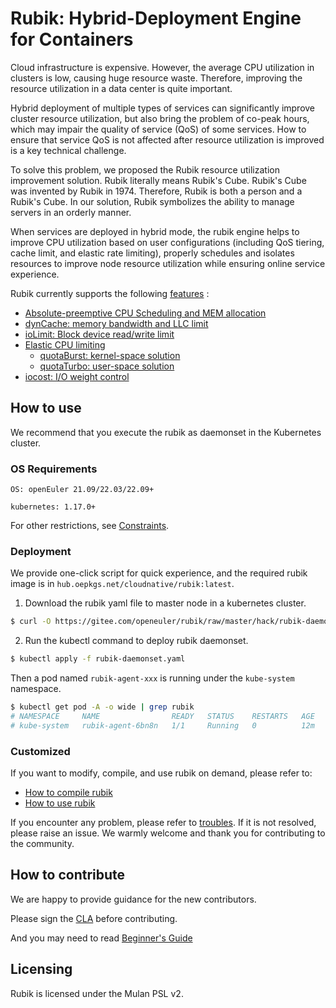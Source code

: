 # Rubik: Hybrid-Deployment Engine for Containers

Cloud infrastructure is expensive. However, the average CPU utilization in clusters is low, causing huge resource waste. Therefore, improving the resource utilization in a data center is quite important.

Hybrid deployment of multiple types of services can significantly improve cluster resource utilization, but also bring the problem of co-peak hours, which may impair the quality of service (QoS) of some services. How to ensure that service QoS is not affected after resource utilization is improved is a key technical challenge.

To solve this problem, we proposed the Rubik resource utilization improvement solution. Rubik literally means Rubik's Cube. Rubik's Cube was invented by Rubik in 1974. Therefore, Rubik is both a person and a Rubik's Cube. In our solution, Rubik symbolizes the ability to manage servers in an orderly manner.

When services are deployed in hybrid mode, the rubik engine helps to improve CPU utilization based on user configurations (including QoS tiering, cache limit, and elastic rate limiting), properly schedules and isolates resources to improve node resource utilization while ensuring online service experience.

Rubik currently supports the following [features](./docs/feature.md) :

 *  [Absolute-preemptive CPU Scheduling and MEM allocation](./docs/feature.md#preemption-绝对抢占)
 *  [dynCache: memory bandwidth and LLC limit](./docs/feature.md#dyncache-访存带宽和llc限制)
 *  [ioLimit: Block device read/write limit](./docs/feature.md#iolimit-块设备读写限制)
 *  [Elastic CPU limiting](./docs/feature.md#支持弹性限流)
	 * [quotaBurst: kernel-space solution](./docs/feature.md#quotaburst-内核态解决方案)
	 * [quotaTurbo: user-space solution](./docs/feature.md#quotaturbo-用户态解决方案)
 *  [iocost: I/O weight control](./docs/feature.md#iocost-支持iocost对io权重控制)

## How to use

We recommend that you execute the rubik as daemonset in the Kubernetes cluster.

### OS Requirements

```
OS: openEuler 21.09/22.03/22.09+

kubernetes: 1.17.0+
```

For other restrictions, see [Constraints](./docs/limitation.md).


### Deployment

We provide one-click script for quick experience, and the required rubik image is in `hub.oepkgs.net/cloudnative/rubik:latest`.

1.  Download the rubik yaml file to master node in a kubernetes cluster.

```bash
$ curl -O https://gitee.com/openeuler/rubik/raw/master/hack/rubik-daemonset.yaml
```

2.  Run the kubectl command to deploy rubik daemonset.

```bash
$ kubectl apply -f rubik-daemonset.yaml
```

Then a pod named `rubik-agent-xxx` is running under the `kube-system` namespace.

```bash
$ kubectl get pod -A -o wide | grep rubik
# NAMESPACE     NAME                READY   STATUS    RESTARTS   AGE
# kube-system   rubik-agent-6bn8n   1/1     Running   0          12m
```

### Customized 

If you want to modify, compile, and use rubik on demand, please refer to:

 *  [How to compile rubik](./docs/usage.md#如何编译rubik)
 *  [How to use rubik](./docs/usage.md#如何使用rubik)	

If you encounter any problem, please refer to [troubles](./docs/trouble.md). If it is not resolved, please raise an issue. We warmly welcome and thank you for contributing to the community.

## How to contribute

We are happy to provide guidance for the new contributors.

Please sign the [CLA](https://openeuler.org/en/cla.html) before contributing.

And you may need to read [Beginner's Guide](./docs/getting-started/startup.md)	

## Licensing

Rubik is licensed under the Mulan PSL v2.

